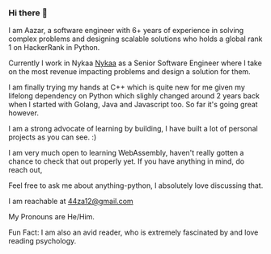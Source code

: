 ### Hi there 👋

I am Aazar, a software engineer with 6+ years of experience in solving complex problems and designing scalable solutions who holds a global rank 1 on HackerRank in Python.

Currently I work in Nykaa [Nykaa](https://www.nykaa.com) as a Senior Software Engineer where I take on the most revenue impacting problems and design a solution for them.

I am finally trying my hands at C++ which is quite new for me given my lifelong dependency on Python which slighly changed around 2 years back when I started with Golang, Java and Javascript too. So far it's going great however.

I am a strong advocate of learning by building, I have built a lot of personal projects as you can see. :)

I am very much open to learning WebAssembly, haven't really gotten a chance to check that out properly yet. If you have anything in mind, do reach out,

Feel free to ask me about anything-python, I absolutely love discussing that.

I am reachable at [44za12@gmail.com](mailto:44za12@gmail.com)

My Pronouns are He/Him.

Fun Fact: I am also an avid reader, who is extremely fascinated by and love reading psychology.

<!--
**44za12/44za12** is a ✨ _special_ ✨ repository because its `README.md` (this file) appears on your GitHub profile.

Here are some ideas to get you started:

- 🔭 I’m currently working on ...
- 🌱 I’m currently learning ...
- 👯 I’m looking to collaborate on ...
- 🤔 I’m looking for help with ...
- 💬 Ask me about ...
- 📫 How to reach me: ...
- 😄 Pronouns: ...
- ⚡ Fun fact: ...
-->
